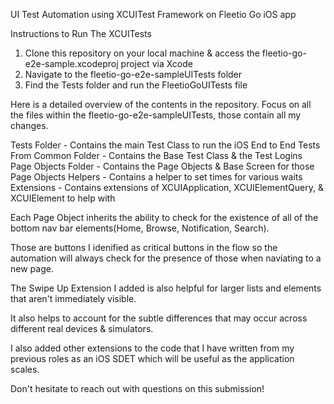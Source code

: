 UI Test Automation using XCUITest Framework on Fleetio Go iOS app

Instructions to Run The XCUITests

1. Clone this repository on your local machine & access the fleetio-go-e2e-sample.xcodeproj project via Xcode
2. Navigate to the fleetio-go-e2e-sampleUITests folder
3. Find the Tests folder and run the FleetioGoUITests file
 

Here is a detailed overview of the contents in the repository. Focus on all the files within the fleetio-go-e2e-sampleUITests, those contain all my changes.

Tests Folder  - Contains the main Test Class to run the iOS End to End Tests From
Common Folder - Contains the Base Test Class & the Test Logins 
Page Objects Folder - Contains the Page Objects & Base Screen for those Page Objects 
Helpers - Contains a helper to set times for various waits 
Extensions - Contains extensions of XCUIApplication, XCUIElementQuery, & XCUIElement to help with 

Each Page Object inherits the ability to check for the existence of all of the bottom nav bar elements(Home, Browse, Notification, Search).

Those are buttons I idenified as critical buttons in the flow so the automation will always check for the presence of those when naviating to a new page.

The Swipe Up Extension I added is also helpful for larger lists and  elements that aren't immediately visible.

It also helps to account for the subtle differences that may occur across different real devices & simulators.

I also added other extensions to the code that I have written from my previous roles as an iOS SDET which will be useful as the application scales.

Don't hesitate to reach out with questions on this submission!

